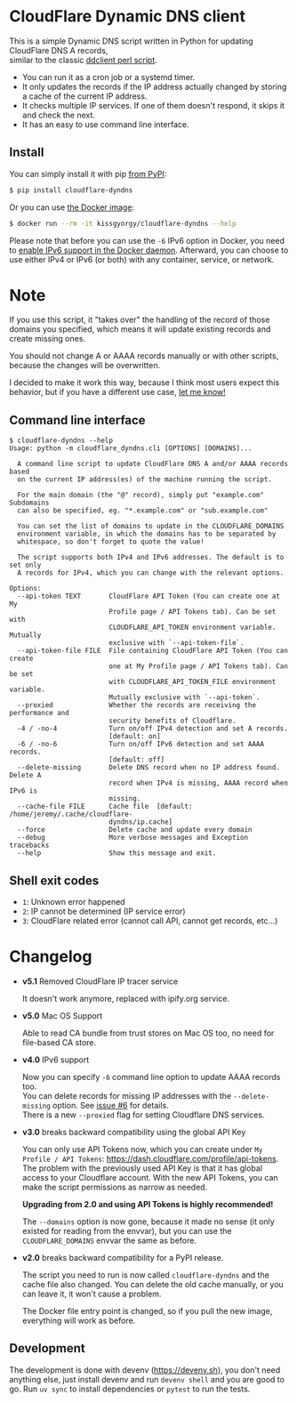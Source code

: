 # CloudFlare Dynamic DNS client

This is a simple Dynamic DNS script written in Python for updating CloudFlare DNS A records,  
similar to the classic [ddclient perl script](https://sourceforge.net/p/ddclient/wiki/Home/).

- You can run it as a cron job or a systemd timer.
- It only updates the records if the IP address actually changed by storing a
  cache of the current IP address.
- It checks multiple IP services. If one of them doesn't respond, it skips it and check the next.
- It has an easy to use command line interface.

## Install

You can simply install it with pip [from PyPI](https://pypi.org/project/cloudflare-dyndns/):

```bash
$ pip install cloudflare-dyndns
```

Or you can use [the Docker image](https://hub.docker.com/r/kissgyorgy/cloudflare-dyndns):

```bash
$ docker run --rm -it kissgyorgy/cloudflare-dyndns --help
```

Please note that before you can use the `-6` IPv6 option in Docker, you need to [enable IPv6 support in the Docker daemon](https://docs.docker.com/config/daemon/ipv6/).
Afterward, you can choose to use either IPv4 or IPv6 (or both) with any container, service, or network.

# Note

If you use this script, it "takes over" the handling of the record of those
domains you specified, which means it will update existing records and create
missing ones.

You should not change A or AAAA records manually or with other scripts, because
the changes will be overwritten.

I decided to make it work this way, because I think most users expect this
behavior, but if you have a different use case,
[let me know!](https://github.com/kissgyorgy/cloudflare-dyndns/issues/new)

## Command line interface

```
$ cloudflare-dyndns --help
Usage: python -m cloudflare_dyndns.cli [OPTIONS] [DOMAINS]...

  A command line script to update CloudFlare DNS A and/or AAAA records based
  on the current IP address(es) of the machine running the script.

  For the main domain (the "@" record), simply put "example.com" Subdomains
  can also be specified, eg. "*.example.com" or "sub.example.com"

  You can set the list of domains to update in the CLOUDFLARE_DOMAINS
  environment variable, in which the domains has to be separated by
  whitespace, so don't forget to quote the value!

  The script supports both IPv4 and IPv6 addresses. The default is to set only
  A records for IPv4, which you can change with the relevant options.

Options:
  --api-token TEXT       CloudFlare API Token (You can create one at My
                         Profile page / API Tokens tab). Can be set with
                         CLOUDFLARE_API_TOKEN environment variable. Mutually
                         exclusive with `--api-token-file`.
  --api-token-file FILE  File containing CloudFlare API Token (You can create
                         one at My Profile page / API Tokens tab). Can be set
                         with CLOUDFLARE_API_TOKEN_FILE environment variable.
                         Mutually exclusive with `--api-token`.
  --proxied              Whether the records are receiving the performance and
                         security benefits of Cloudflare.
  -4 / -no-4             Turn on/off IPv4 detection and set A records.
                         [default: on]
  -6 / -no-6             Turn on/off IPv6 detection and set AAAA records.
                         [default: off]
  --delete-missing       Delete DNS record when no IP address found. Delete A
                         record when IPv4 is missing, AAAA record when IPv6 is
                         missing.
  --cache-file FILE      Cache file  [default: /home/jeremy/.cache/cloudflare-
                         dyndns/ip.cache]
  --force                Delete cache and update every domain
  --debug                More verbose messages and Exception tracebacks
  --help                 Show this message and exit.
```

## Shell exit codes

- `1`: Unknown error happened
- `2`: IP cannot be determined (IP service error)
- `3`: CloudFlare related error (cannot call API, cannot get records, etc...)

# Changelog

- **v5.1** Removed CloudFlare IP tracer service

  It doesn't work anymore, replaced with ipify.org service.

- **v5.0** Mac OS Support

  Able to read CA bundle from trust stores on Mac OS too, no need for file-based CA store.

- **v4.0** IPv6 support

  Now you can specify `-6` command line option to update AAAA records too.  
  You can delete records for missing IP addresses with the `--delete-missing`
  option. See [issue #6](https://github.com/kissgyorgy/cloudflare-dyndns/issues/6) for details.  
  There is a new `--proxied` flag for setting Cloudflare DNS services.

- **v3.0** breaks backward compatibility using the global API Key

  You can only use API Tokens now, which you can create under `My Profile / API Tokens`: https://dash.cloudflare.com/profile/api-tokens.
  The problem with the previously used API Key is that it has global access to
  your Cloudflare account. With the new API Tokens, you can make the script
  permissions as narrow as needed.

  **Upgrading from 2.0 and using API Tokens is highly recommended!**

  The `--domains` option is now gone, because it made no sense (it only existed
  for reading from the envvar), but you can use the `CLOUDFLARE_DOMAINS` envvar
  the same as before.

- **v2.0** breaks backward compatibility for a PyPI release.

  The script you need to run is now called `cloudflare-dyndns` and the cache file
  also changed. You can delete the old cache manually, or you can leave it, it
  won't cause a problem.

  The Docker file entry point is changed, so if you pull the new image, everything
  will work as before.

## Development

The development is done with devenv (https://devenv.sh), you don't need anything else, just install devenv
and run `devenv shell` and you are good to go. Run `uv sync` to install dependencies or `pytest` to run the tests.
